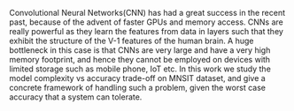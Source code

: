 Convolutional Neural Networks(CNN) has had a great success in the recent past, because of the advent of faster GPUs and
memory access. CNNs are really powerful as they learn the features from data in layers such that they exhibit the structure of
the V-1 features of the human brain. A huge bottleneck in this case is that CNNs are very large and have a very high memory
footprint, and hence they cannot be employed on devices with limited storage such as mobile phone, IoT etc. In this work we
study the model complexity vs accuracy trade-off on MNSIT dataset, and give a concrete framework of handling such a problem, given the worst
case accuracy that a system can tolerate.
